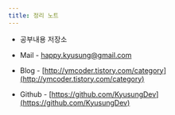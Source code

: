 ```yaml
---
title: 정리 노트
---
```


* 공부내용 저장소<br>

* Mail - happy.kyusung@gmail.com
* Blog - [http://ymcoder.tistory.com/category](http://ymcoder.tistory.com/category)
* Github - [https://github.com/KyusungDev](https://github.com/KyusungDev)
